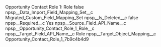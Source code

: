 <?xml version="1.0" encoding="UTF-8"?>
<CustomMetadata xmlns="http://soap.sforce.com/2006/04/metadata" xmlns:xsi="http://www.w3.org/2001/XMLSchema-instance" xmlns:xsd="http://www.w3.org/2001/XMLSchema">
    <label>Opportunity Contact Role 1: Role</label>
    <protected>false</protected>
    <values>
        <field>npsp__Data_Import_Field_Mapping_Set__c</field>
        <value xsi:type="xsd:string">Migrated_Custom_Field_Mapping_Set</value>
    </values>
    <values>
        <field>npsp__Is_Deleted__c</field>
        <value xsi:type="xsd:boolean">false</value>
    </values>
    <values>
        <field>npsp__Required__c</field>
        <value xsi:type="xsd:string">Yes</value>
    </values>
    <values>
        <field>npsp__Source_Field_API_Name__c</field>
        <value xsi:type="xsd:string">npsp__Opportunity_Contact_Role_1_Role__c</value>
    </values>
    <values>
        <field>npsp__Target_Field_API_Name__c</field>
        <value xsi:type="xsd:string">Role</value>
    </values>
    <values>
        <field>npsp__Target_Object_Mapping__c</field>
        <value xsi:type="xsd:string">Opportunity_Contact_Role_1_7b9c4b4d9</value>
    </values>
</CustomMetadata>

